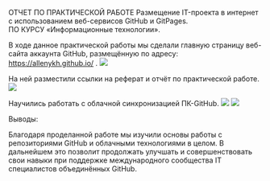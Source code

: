ОТЧЕТ ПО ПРАКТИЧЕСКОЙ РАБОТЕ 
Размещение IT-проекта в интернет с использованием веб-сервисов GitHub и GitPages.  
ПО КУРСУ «Информационные технологии».  


В ходе данное практической работы мы сделали главную страницу веб-сайта аккаунта GitHub, размещённую по адресу: https://allenykh.github.io/ . 
![](https://github.com/Allenykh/report/main/1.png)
 

На ней разместили ссылки на реферат и отчёт по практической работе. 
![](https://github.com/Allenykh/report/tree/main/2.png)
 

Научились работать с облачной синхронизацией ПК-GitHub. 
![](https://github.com/Allenykh/report/tree/main/3.png)
![](https://github.com/Allenykh/report/tree/main/4.png) 

Выводы: 

Благодаря проделанной работе мы изучили основы работы с репозиториями GitHub и облачными технологиями в целом. В дальнейшем это позволит продолжать улучшать и совершенствовать свои навыки при поддержке международного сообщества IT специалистов объединённых GitHub. 
